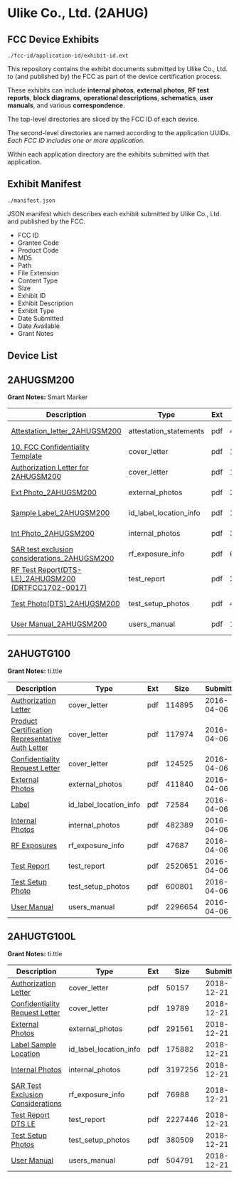 # Ulike Co., Ltd. (2AHUG)
## FCC Device Exhibits

```
./fcc-id/application-id/exhibit-id.ext
```

This repository contains the exhibit documents submitted by Ulike Co., Ltd. to (and published by) the FCC as part of the device certification process.

These exhibits can include **internal photos**, **external photos**, **RF test reports**, **block diagrams**, **operational descriptions**, **schematics**, **user manuals**, and various **correspondence**.

The top-level directories are sliced by the FCC ID of each device.

The second-level directories are named according to the application UUIDs. *Each FCC ID includes one or more application.*

Within each application directory are the exhibits submitted with that application. 

## Exhibit Manifest

```
./manifest.json
```

JSON manifest which describes each exhibit submitted by Ulike Co., Ltd. and published by the FCC.

- FCC ID
- Grantee Code
- Product Code
- MD5
- Path
- File Extension
- Content Type
- Size
- Exhibit ID
- Exhibit Description
- Exhibit Type
- Date Submitted
- Date Available
- Grant Notes

## Device List
## 2AHUGSM200
**Grant Notes:** Smart Marker

| Description | Type | Ext | Size | Submitted | Available |
| ----------- | ---- | --- | ---- | --------- | --------- |
| [Attestation_letter_2AHUGSM200](2AHUGSM200/19eba56da9969177c92667f43e884f31/3291308.pdf) | attestation_statements | pdf | 42071 | 2017-02-22 | 2017-02-22 |
| [10. FCC Confidentiality Template](2AHUGSM200/19eba56da9969177c92667f43e884f31/3291307.pdf) | cover_letter | pdf | 106098 | 2017-02-22 | 2017-02-22 |
| [Authorization Letter for 2AHUGSM200](2AHUGSM200/19eba56da9969177c92667f43e884f31/3291309.pdf) | cover_letter | pdf | 116912 | 2017-02-22 | 2017-02-22 |
| [Ext Photo_2AHUGSM200](2AHUGSM200/19eba56da9969177c92667f43e884f31/3291296.pdf) | external_photos | pdf | 239216 | 2017-02-22 | 2017-08-20 |
| [Sample Label_2AHUGSM200](2AHUGSM200/19eba56da9969177c92667f43e884f31/3291295.pdf) | id_label_location_info | pdf | 127429 | 2017-02-22 | 2017-02-22 |
| [Int Photo_2AHUGSM200](2AHUGSM200/19eba56da9969177c92667f43e884f31/3291303.pdf) | internal_photos | pdf | 343439 | 2017-02-22 | 2017-08-20 |
| [SAR test exclusion considerations_2AHUGSM200](2AHUGSM200/19eba56da9969177c92667f43e884f31/3291305.pdf) | rf_exposure_info | pdf | 60102 | 2017-02-22 | 2017-02-22 |
| [RF Test Report(DTS-LE)_2AHUGSM200 (DRTFCC1702-0017)](2AHUGSM200/19eba56da9969177c92667f43e884f31/3291300.pdf) | test_report | pdf | 2010499 | 2017-02-22 | 2017-02-22 |
| [Test Photo(DTS)_2AHUGSM200](2AHUGSM200/19eba56da9969177c92667f43e884f31/3291301.pdf) | test_setup_photos | pdf | 417389 | 2017-02-22 | 2017-08-20 |
| [User Manual_2AHUGSM200](2AHUGSM200/19eba56da9969177c92667f43e884f31/3291302.pdf) | users_manual | pdf | 1512789 | 2017-02-22 | 2017-08-20 |
## 2AHUGTG100
**Grant Notes:** ti.ttle

| Description | Type | Ext | Size | Submitted | Available |
| ----------- | ---- | --- | ---- | --------- | --------- |
| [Authorization Letter](2AHUGTG100/876ac7828c4e9a294a546a0d3d208d4a/2951694.pdf) | cover_letter | pdf | 114895 | 2016-04-06 | 2016-04-06 |
| [Product Certification Representative Auth Letter](2AHUGTG100/876ac7828c4e9a294a546a0d3d208d4a/2951695.pdf) | cover_letter | pdf | 117974 | 2016-04-06 | 2016-04-06 |
| [Confidentiality Request Letter](2AHUGTG100/876ac7828c4e9a294a546a0d3d208d4a/2951696.pdf) | cover_letter | pdf | 124525 | 2016-04-06 | 2016-04-06 |
| [External Photos](2AHUGTG100/876ac7828c4e9a294a546a0d3d208d4a/2951703.pdf) | external_photos | pdf | 411840 | 2016-04-06 | 2016-10-03 |
| [Label](2AHUGTG100/876ac7828c4e9a294a546a0d3d208d4a/2951707.pdf) | id_label_location_info | pdf | 72584 | 2016-04-06 | 2016-04-06 |
| [Internal Photos](2AHUGTG100/876ac7828c4e9a294a546a0d3d208d4a/2951704.pdf) | internal_photos | pdf | 482389 | 2016-04-06 | 2016-10-03 |
| [RF Exposures](2AHUGTG100/876ac7828c4e9a294a546a0d3d208d4a/2951702.pdf) | rf_exposure_info | pdf | 47687 | 2016-04-06 | 2016-04-06 |
| [Test Report](2AHUGTG100/876ac7828c4e9a294a546a0d3d208d4a/2951701.pdf) | test_report | pdf | 2520651 | 2016-04-06 | 2016-04-06 |
| [Test Setup Photo](2AHUGTG100/876ac7828c4e9a294a546a0d3d208d4a/2951705.pdf) | test_setup_photos | pdf | 600801 | 2016-04-06 | 2016-10-03 |
| [User Manual](2AHUGTG100/876ac7828c4e9a294a546a0d3d208d4a/2951706.pdf) | users_manual | pdf | 2296654 | 2016-04-06 | 2016-10-03 |
## 2AHUGTG100L
**Grant Notes:** ti.ttle

| Description | Type | Ext | Size | Submitted | Available |
| ----------- | ---- | --- | ---- | --------- | --------- |
| [Authorization Letter](2AHUGTG100L/ee56f515d2cb5ba4a0d4bff4860082fb/4112707.pdf) | cover_letter | pdf | 50157 | 2018-12-21 | 2018-12-21 |
| [Confidentiality Request Letter](2AHUGTG100L/ee56f515d2cb5ba4a0d4bff4860082fb/4112708.pdf) | cover_letter | pdf | 19789 | 2018-12-21 | 2018-12-21 |
| [External Photos](2AHUGTG100L/ee56f515d2cb5ba4a0d4bff4860082fb/4112703.pdf) | external_photos | pdf | 291561 | 2018-12-21 | 2019-06-19 |
| [Label Sample Location](2AHUGTG100L/ee56f515d2cb5ba4a0d4bff4860082fb/4112709.pdf) | id_label_location_info | pdf | 175882 | 2018-12-21 | 2018-12-21 |
| [Internal Photos](2AHUGTG100L/ee56f515d2cb5ba4a0d4bff4860082fb/4112704.pdf) | internal_photos | pdf | 3197256 | 2018-12-21 | 2019-06-19 |
| [SAR Test Exclusion Considerations](2AHUGTG100L/ee56f515d2cb5ba4a0d4bff4860082fb/4112711.pdf) | rf_exposure_info | pdf | 76988 | 2018-12-21 | 2018-12-21 |
| [Test Report DTS LE](2AHUGTG100L/ee56f515d2cb5ba4a0d4bff4860082fb/4112710.pdf) | test_report | pdf | 2227446 | 2018-12-21 | 2018-12-21 |
| [Test Setup Photos](2AHUGTG100L/ee56f515d2cb5ba4a0d4bff4860082fb/4112705.pdf) | test_setup_photos | pdf | 380509 | 2018-12-21 | 2019-06-19 |
| [User Manual](2AHUGTG100L/ee56f515d2cb5ba4a0d4bff4860082fb/4112706.pdf) | users_manual | pdf | 504791 | 2018-12-21 | 2019-06-19 |
